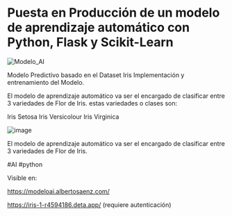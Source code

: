 # Puesta en Producción de un modelo de aprendizaje automático con Python, Flask y Scikit-Learn
![Modelo_AI](https://user-images.githubusercontent.com/29576337/221439514-dcfe6ee3-4356-4146-a7d1-0983a10e2906.jpg)

Modelo Predictivo basado en el Dataset Iris
Implementación y entrenamiento del Modelo.

El modelo de aprendizaje automático va ser el encargado de clasificar entre 3 variedades de Flor de Iris. estas variedades o clases son:

Iris Setosa
Iris Versicolour
Iris Virginica

![image](https://user-images.githubusercontent.com/29576337/221392872-3d191a29-01e7-405d-892d-ee8d27a7567e.png)

El modelo de aprendizaje automático va ser el encargado de clasificar entre 3 variedades de Flor de Iris.

#AI #python 

Visible en:

https://modeloai.albertosaenz.com/

https://iris-1-r4594186.deta.app/ (requiere autenticación)
